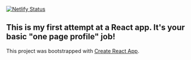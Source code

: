 [![Netlify Status](https://api.netlify.com/api/v1/badges/5cab6fc9-8af1-4439-a325-b60e26cbf3a5/deploy-status)](https://app.netlify.com/sites/jolly-knuth-71e083/deploys)

## This is my first attempt at a React app. It's your basic "one page profile" job!

This project was bootstrapped with [Create React App](https://github.com/facebook/create-react-app).
